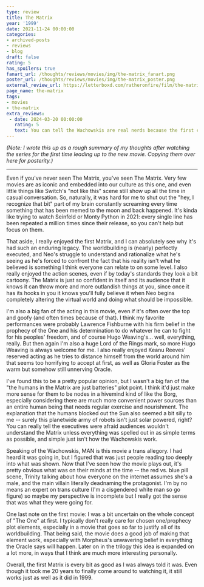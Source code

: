 ```yaml
---
type: review
title: The Matrix
year: '1999'
date: 2021-11-24 00:00:00
categories:
- archived-posts
- reviews
- blog
draft: false
rating: 5
has_spoilers: true
fanart_url: /thoughts/reviews/movies/img/the-matrix_fanart.png
poster_url: /thoughts/reviews/movies/img/the-matrix_poster.png
external_review_url: https://letterboxd.com/ratheronfire/film/the-matrix/
page_name: the-matrix
tags:
- movies
- the-matrix
extra_reviews:
 - date: 2024-03-20 00:00:00
   rating: 5
   text: You can tell the Wachowskis are real nerds because the first combination key Neo tries is Ctrl+X, not Ctrl+Alt+Delete.
---
```


*(Note: I wrote this up as a rough summary of my thoughts after watching the series for the first time leading up to the new movie. Copying them over here for posterity.)*

---

Even if you've never seen The Matrix, you've seen The Matrix. Very few movies are as iconic and embedded into our culture as this one, and even little things like Switch's "not like this" scene still show up all the time in casual conversation. So, naturally, it was hard for me to shut out the "hey, I recognize that bit" part of my brain constantly screaming every time something that has been memed to the moon and back happened. It's kinda like trying to watch Seinfeld or Monty Python in 2021: every single line has been repeated a million times since their release, so you can't help but focus on them.

That aside, I really enjoyed the first Matrix, and I can absolutely see why it's had such an enduring legacy. The worldbuilding is (nearly) perfectly executed, and Neo's struggle to understand and rationalize what he's seeing as he's forced to confront the fact that his reality isn't what he believed is something I think everyone can relate to on some level. I also really enjoyed the action scenes, even if by today's standards they look a bit cartoony. The Matrix is just so confident in itself and its audience that it knows it can throw more and more outlandish things at you, since once it has its hooks in you it knows you'll fully believe it when Neo begins completely altering the virtual world and doing what should be impossible.

I'm also a big fan of the acting in this movie, even if it's often over the top and goofy (and often times because of that). I think my favorite performances were probably Lawrence Fishburne with his firm belief in the prophecy of the One and his determination to do whatever he can to fight for his peoples' freedom, and of course Hugo Weaving's... well, everything, really. But then again I'm also a huge Lord of the Rings mark, so more Hugo Weaving is always welcome for me. I also really enjoyed Keanu Reeves' reserved acting as he tries to distance himself from the world around him that seems too horrifying to accept at first, as well as Gloria Foster as the warm but somehow still unnerving Oracle.

I've found this to be a pretty popular opinion, but I wasn't a big fan of the "the humans in the Matrix are just batteries" plot point. I think it'd just make more sense for them to be nodes in a hivemind kind of like the Borg, especially considering there are much more convenient power sources than an entire human being that needs regular exercise and nourishment. The explanation that the humans blocked out the Sun also seemed a bit silly to me -- surely this planetwide army of robots isn't just solar powered, right? You can really tell the executives were afraid audiences wouldn't understand the Matrix unless everything was spelled out in as simple terms as possible, and simple just isn't how the Wachowskis work.

Speaking of the Wachowskis, MAN is this movie a trans allegory. I had heard it was going in, but I figured that was just people reading too deeply into what was shown. Now that I've seen how the movie plays out, it's pretty obvious what was on their minds at the time -- the red vs. blue pill scene, Trinity talking about how everyone on the internet assumes she's a male, and the main villain literally deadnaming the protagonist. I'm by no means an expert on trans culture (I'm a cisgendered white man so go figure) so maybe my perspective is incomplete but I really got the sense that was what they were going for.

One last note on the first movie: I was a bit uncertain on the whole concept of "The One" at first. I typically don't really care for chosen one/prophecy plot elements, especially in a movie that goes so far to justify all of its worldbuilding. That being said, the movie does a good job of making that element work, especially with Morpheus's unwavering belief in everything the Oracle says will happen. Later on in the trilogy this idea is expanded on a lot more, in ways that I think are much more interesting personally.

Overall, the first Matrix is every bit as good as I was always told it was. Even though it took me 20 years to finally come around to watching it, it still works just as well as it did in 1999.

